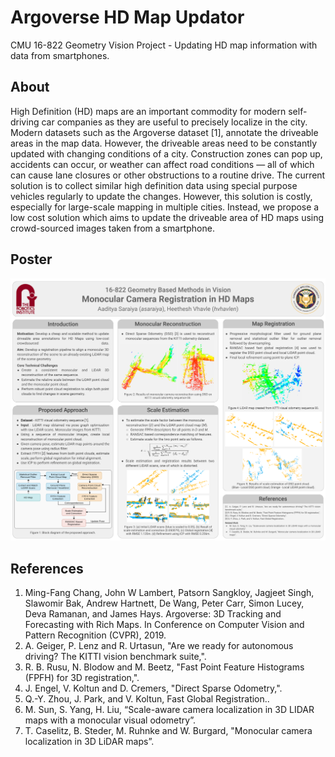 # Argoverse HD Map Updator
CMU 16-822 Geometry Vision Project - Updating HD map information with data from smartphones.

## About
High Definition (HD) maps are an important commodity for modern self-driving car companies as they are useful to precisely localize in the city. Modern datasets such as the Argoverse dataset [1], annotate the driveable areas in the map data. However, the driveable areas need to be constantly updated with changing conditions of a city. Construction zones can pop up, accidents can occur, or weather can affect road conditions — all of which can cause lane closures or other obstructions to a routine drive. The current solution is to collect similar high definition data using special purpose vehicles regularly to update the changes. However, this solution is costly, especially for large-scale mapping in multiple cities. Instead, we propose a low cost  solution which aims to update the driveable area of HD maps using crowd-sourced images taken from a smartphone.

## Poster
![Poster](poster.png)

## References
1. Ming-Fang Chang, John W Lambert, Patsorn Sangkloy, Jagjeet Singh, Slawomir Bak, Andrew Hartnett, De Wang, Peter Carr, Simon Lucey, Deva Ramanan, and James Hays. Argoverse: 3D Tracking and Forecasting with Rich Maps. In Conference on Computer Vision and Pattern Recognition (CVPR), 2019.
2. A. Geiger, P. Lenz and R. Urtasun, "Are we ready for autonomous driving? The KITTI vision benchmark suite,".
3. R. B. Rusu, N. Blodow and M. Beetz, "Fast Point Feature Histograms (FPFH) for 3D registration,".
4. J. Engel, V. Koltun and D. Cremers, "Direct Sparse Odometry,".
5. Q.-Y. Zhou, J. Park, and V. Koltun, Fast Global Registration..
6. M. Sun, S. Yang, H. Liu, “Scale-aware camera localization in 3D LIDAR maps with a monocular visual odometry”.
7. T. Caselitz, B. Steder, M. Ruhnke and W. Burgard, "Monocular camera localization in 3D LiDAR maps”.
